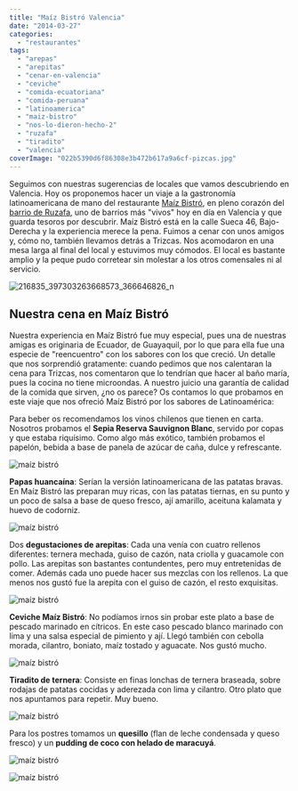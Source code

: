 ```yaml
---
title: "Maíz Bistró Valencia"
date: "2014-03-27"
categories:
  - "restaurantes"
tags:
  - "arepas"
  - "arepitas"
  - "cenar-en-valencia"
  - "ceviche"
  - "comida-ecuatoriana"
  - "comida-peruana"
  - "latinoamerica"
  - "maiz-bistro"
  - "nos-lo-dieron-hecho-2"
  - "ruzafa"
  - "tiradito"
  - "valencia"
coverImage: "022b5390d6f86308e3b472b617a9a6cf-pizcas.jpg"
---
```


Seguimos con nuestras sugerencias de locales que vamos descubriendo en Valencia. Hoy os proponemos hacer un viaje a la gastronomía latinoamericana de mano del restaurante [Maíz Bistró](http://www.maizbistro.com/ "Maíz Bistró"), en pleno corazón del [barrio de Ruzafa](/tag/ruzafa/ "Ruzafa"), uno de barrios más "vivos" hoy en día en Valencia y que guarda tesoros por descubrir. Maíz Bistró está en la calle Sueca 46, Bajo-Derecha y la experiencia merece la pena. Fuimos a cenar con unos amigos y, cómo no, también llevamos detrás a Trizcas. Nos acomodaron en una mesa larga al final del local y estuvimos muy cómodos. El local es bastante amplio y la peque pudo corretear sin molestar a los otros comensales ni al servicio.

![216835_397303263668573_366646826_n](images/216835_397303263668573_366646826_n.jpg)

## Nuestra cena en Maíz Bistró

Nuestra experiencia en Maíz Bistró fue muy especial, pues una de nuestras amigas es originaria de Ecuador, de Guayaquil, por lo que para ella fue una especie de "reencuentro" con los sabores con los que creció. Un detalle que nos sorprendió gratamente: cuando pedimos que nos calentaran la cena para Trizcas, nos comentaron que lo tendrían que hacer al baño maría, pues la cocina no tiene microondas. A nuestro juicio una garantía de calidad de la comida que sirven, ¿no os parece? Os contamos lo que probamos en este viaje que nos ofreció Maíz Bistró por los sabores de Latinoamérica:

Para beber os recomendamos los vinos chilenos que tienen en carta. Nosotros probamos el **Sepia Reserva Sauvignon Blanc**, servido por copas y que estaba riquísimo. Como algo más exótico, también probamos el papelón, bebida a base de panela de azúcar de caña, dulce y refrescante.

![maíz bistró](images/ac0674a9ae05b4144eae41a43a7c42ff-pizcas.jpg)

**Papas huancaína**: Serían la versión latinoamericana de las patatas bravas. En Maíz Bistró las preparan muy ricas, con las patatas tiernas, en su punto y un poco de salsa a base de queso fresco, ají amarillo, aceituna kalamata y huevo de codorniz.

![maíz bistró](images/022b5390d6f86308e3b472b617a9a6cf-pizcas.jpg)

Dos **degustaciones de arepitas**: Cada una venía con cuatro rellenos diferentes: ternera mechada, guiso de cazón, nata criolla y guacamole con pollo. Las arepitas son bastantes contundentes, pero muy entretenidas de comer. Además cada uno puede hacer sus mezclas con los rellenos. La que menos nos gustó fue la arepita con el guiso de cazón, el resto exquisitas.

![maíz bistró](images/ac4672c5ff9bf311d9f20b64d7b3b70b-pizcas.jpg)

**Ceviche Maíz Bistró**: No podíamos irnos sin probar este plato a base de pescado marinado en cítricos. En este caso pescado blanco marinado con lima y una salsa especial de pimiento y ají. Llegó también con cebolla morada, cilantro, boniato, maíz tostado y aguacate. Nos gustó mucho.

![maíz bistró](images/60cd1888330f75f3dcc859b3f2539925-pizcas.jpg)

**Tiradito de ternera**: Consiste en finas lonchas de ternera braseada, sobre rodajas de patatas cocidas y aderezada con lima y cilantro. Otro plato que nos apuntamos para repetir. Muy bueno.

![maíz bistró](images/f0606737b3579363ecd79706756237a3-pizcas.jpg)

Para los postres tomamos un **quesillo** (flan de leche condensada y queso fresco) y un **pudding de coco con helado de maracuyá**.

![maíz bistró](images/a4e6f21d8886089ba79e5a1b4088e7b4-pizcas.jpg)

![maíz bistró](images/d03eab7424088d97ac3f0ce35cf18b9f-pizcas.jpg)
